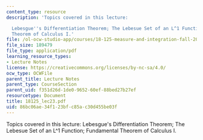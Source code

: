 ```yaml
---
content_type: resource
description: 'Topics covered in this lecture:

  Lebesgue''s Differentiation Theorem; The Lebesue Set of an L^1 Function; Fundamental
  Theorem of Calculus I.'
file: /ol-ocw-studio-app/courses/18-125-measure-and-integration-fall-2003/86bc06ae34f123bfc85ac30d455be03f_18125_lec23.pdf
file_size: 189479
file_type: application/pdf
learning_resource_types:
- Lecture Notes
license: https://creativecommons.org/licenses/by-nc-sa/4.0/
ocw_type: OCWFile
parent_title: Lecture Notes
parent_type: CourseSection
parent_uid: f351d26d-1de0-9652-60ef-88bed27b27ef
resourcetype: Document
title: 18125_lec23.pdf
uid: 86bc06ae-34f1-23bf-c85a-c30d455be03f
---
```

Topics covered in this lecture:
Lebesgue's Differentiation Theorem; The Lebesue Set of an L^1 Function; Fundamental Theorem of Calculus I.